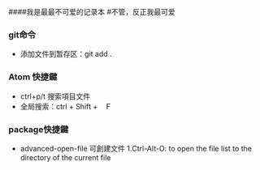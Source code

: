 ####我是最最不可爱的记录本
#不管，反正我最可爱
### git命令
- 添加文件到暂存区：git add .





### Atom 快捷鍵

- ctrl+p/t 搜索項目文件
- 全局搜索：ctrl + Shift +　Ｆ


### package快捷鍵
- advanced-open-file 可創建文件
  1.Ctrl-Alt-O: to open the file list to the directory of the current file
